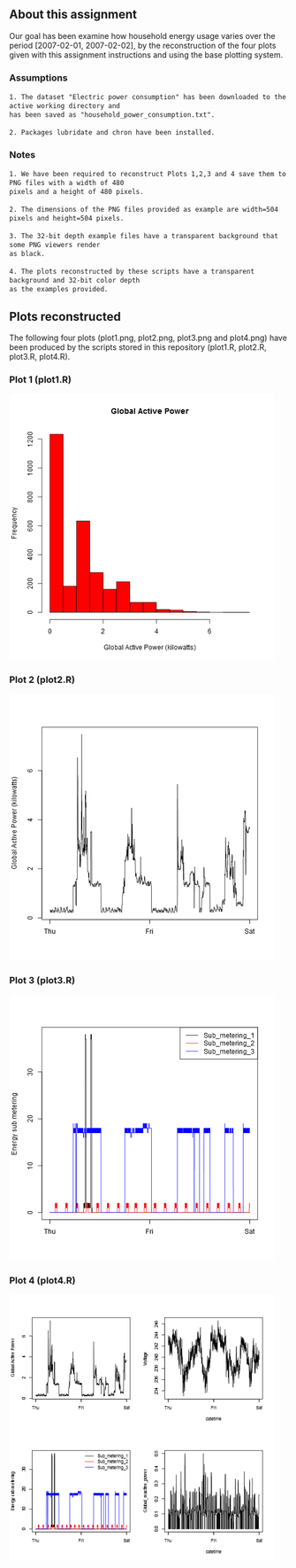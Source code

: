 ## About this assignment

 Our goal has been examine how household energy usage varies over the period [2007-02-01, 2007-02-02], 
 by the reconstruction of the four plots given with this assignment instructions and using the base plotting system.
 
### Assumptions
 
    1. The dataset "Electric power consumption" has been downloaded to the active working directory and 
    has been saved as "household_power_consumption.txt".
    
    2. Packages lubridate and chron have been installed.

### Notes
    1. We have been required to reconstruct Plots 1,2,3 and 4 save them to PNG files with a width of 480 
    pixels and a height of 480 pixels.
    
    2. The dimensions of the PNG files provided as example are width=504 pixels and height=504 pixels.
    
    3. The 32-bit depth example files have a transparent background that some PNG viewers render 
    as black.

    4. The plots reconstructed by these scripts have a transparent background and 32-bit color depth 
    as the examples provided.
    

## Plots reconstructed
   The following four plots (plot1.png, plot2.png, plot3.png and plot4.png) have been produced by the scripts stored in this repository (plot1.R, plot2.R, plot3.R, plot4.R).
   
### Plot 1 (plot1.R)


![plot of chunk unnamed-chunk-2](plot1.png) 


### Plot 2 (plot2.R)

![plot of chunk unnamed-chunk-3](plot2.png) 


### Plot 3 (plot3.R)

![plot of chunk unnamed-chunk-4](plot3.png) 


### Plot 4 (plot4.R)

![plot of chunk unnamed-chunk-5](plot4.png) 

